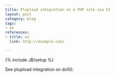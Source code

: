 ```yaml
---
title: Plupload integration on a PHP site via S3
layout: post
category: blog
tags:
- ex
references:
- title: ex
  link: http://example.com/

---
```

{% include JB/setup %}

See plupload integration on do50.
